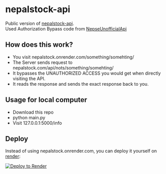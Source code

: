 # nepalstock-api

Public version of [nepalstock-api](https://nepalstock-kj9g.onrender.com/info).<br>
Used Authorization Bypass code from [NepseUnofficialApi](https://github.com/basic-bgnr/NepseUnofficialApi)

## How does this work?
- You visit nepalstock.onrender.com/something/somehting/
- The Server sends request to nepalstock.com/api/nots/something/somehting/
- It bypasses the UNAUTHORIZED ACCESS you would get when directly visiting the API.
- It reads the response and sends the exact response back to you.

## Usage for local computer
- Download this repo
- python main.py
- Visit 127.0.0.1:5000/info

## Deploy
Instead of using nepalstock.onrender.com, you can deploy it yourself on [render](https://render.com/):

<a href="https://render.com/deploy?repo=https://github.com/Prabesh01/nepalstock-api">
  <img src="https://render.com/images/deploy-to-render-button.svg" alt="Deploy to Render">
</a>

